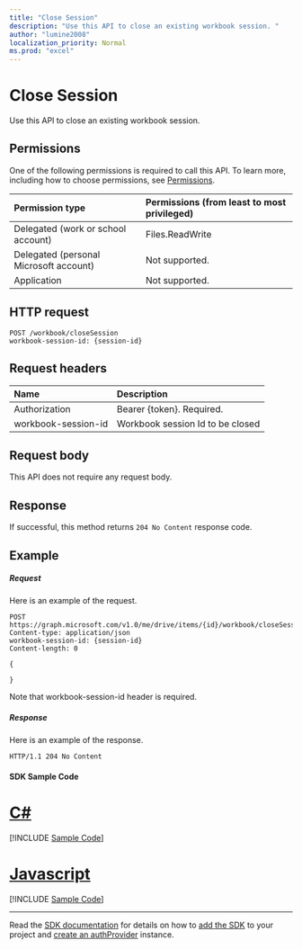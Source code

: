 ```yaml
---
title: "Close Session"
description: "Use this API to close an existing workbook session. "
author: "lumine2008"
localization_priority: Normal
ms.prod: "excel"
---
```


# Close Session

Use this API to close an existing workbook session. 

## Permissions
One of the following permissions is required to call this API. To learn more, including how to choose permissions, see [Permissions](/graph/permissions-reference).

|Permission type      | Permissions (from least to most privileged)              |
|:--------------------|:---------------------------------------------------------|
|Delegated (work or school account) | Files.ReadWrite    |
|Delegated (personal Microsoft account) | Not supported.    |
|Application | Not supported. |

## HTTP request
<!-- { "blockType": "ignored" } -->
```http
POST /workbook/closeSession
workbook-session-id: {session-id}
```
## Request headers
| Name       | Description|
|:---------------|:----------|
| Authorization  | Bearer {token}. Required. | | Workbook-Session-Id  | Workbook session Id that determines if changes are persisted or not. Optional.|
| workbook-session-id | Workbook session Id to be closed |

## Request body
This API does not require any request body.

## Response

If successful, this method returns `204 No Content` response code.

## Example
##### Request
Here is an example of the request.
<!-- {
  "blockType": "request",
  "name": "close_excel_session"
}-->
```http
POST https://graph.microsoft.com/v1.0/me/drive/items/{id}/workbook/closeSession
Content-type: application/json
workbook-session-id: {session-id}
Content-length: 0

{

}
```

Note that workbook-session-id header is required. 


##### Response
Here is an example of the response. 

<!-- {
  "blockType": "response",
  "truncated": true
} -->
```http
HTTP/1.1 204 No Content
```
#### SDK Sample Code
# [C#](#tab/CS)
[!INCLUDE [Sample Code]( ../includes/close_excel_session-CS-snippets.md)]

# [Javascript](#tab/Javascript)
[!INCLUDE [Sample Code]( ../includes/close_excel_session-Javascript-snippets.md)]

---

Read the [SDK documentation](https://docs.microsoft.com/en-us/graph/sdks/sdks-overview) for details on how to [add the SDK](https://docs.microsoft.com/en-us/graph/sdks/sdk-installation) to your project and [create an authProvider](https://docs.microsoft.com/en-us/graph/sdks/choose-authentication-providers) instance.


<!-- {
  "type": "#page.annotation",
  "suppressions": [
    "Error: /api-reference/v1.0/api/workbook-closesession.md:\r\n      Exception processing links.\r\n    System.ArgumentException: Link Definition was null. Link text: !INCLUDE [Sample Code]( ../includes/close_excel_session-CS-snippets.md)\r\n      at ApiDoctor.Validation.DocFile.get_LinkDestinations()\r\n      at ApiDoctor.Validation.DocSet.ValidateLinks(Boolean includeWarnings, String[] relativePathForFiles, IssueLogger issues, Boolean requireFilenameCaseMatch, Boolean printOrphanedFiles)",
    "Error: /api-reference/v1.0/api/workbook-closesession.md:\r\n      Exception processing links.\r\n    System.ArgumentException: Link Definition was null. Link text: !INCLUDE [Sample Code]( ../includes/close_excel_session-Javascript-snippets.md)\r\n      at ApiDoctor.Validation.DocFile.get_LinkDestinations()\r\n      at ApiDoctor.Validation.DocSet.ValidateLinks(Boolean includeWarnings, String[] relativePathForFiles, IssueLogger issues, Boolean requireFilenameCaseMatch, Boolean printOrphanedFiles)",
    "Warning: close_excel_session//api-reference/v1.0/api/workbook-closesession.md:
      Request includes a non-standard header: workbook-session-id"
  ]
}-->
